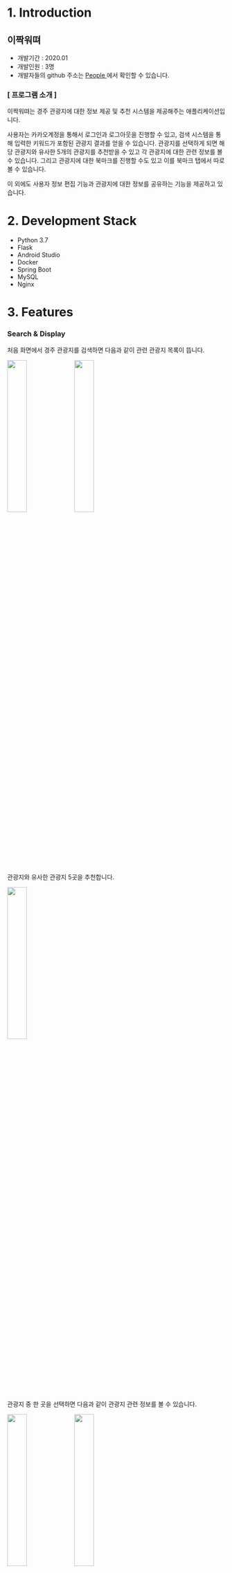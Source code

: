 # 1. Introduction
## 이짝워뗘

- 개발기간 : 2020.01
- 개발인원 : 3명
- 개발자들의 github 주소는  [ People ](#-8.-People-) 에서 확인할 수 있습니다.

### **[ 프로그램 소개 ]**

이짝워뗘는 경주 관광지에 대한 정보 제공 및 추천 시스템을 제공해주는 애플리케이션입니다. 

사용자는 카카오계정을 통해서 로그인과 로그아웃을 진행할 수 있고, 검색 시스템을 통해 입력한 키워드가 포함된 관광지 결과를 얻을 수 있습니다. 관광지를 선택하게 되면 해당 관광지와 유사한 5개의 관광지를 추천받을 수 있고 각 관광지에 대한 관련 정보를 볼 수 있습니다. 그리고 관광지에 대한 북마크를 진행할 수도 있고 이를 북마크 탭에서 따로 볼 수 있습니다. 

이 외에도 사용자 정보 편집 기능과 관광지에 대한 정보를 공유하는 기능을 제공하고 있습니다.


# 2. Development Stack
- Python 3.7
- Flask
- Android Studio
- Docker
- Spring Boot
- MySQL
- Nginx


# 3. Features
### Search & Display

처음 화면에서 경주 관광지를 검색하면 다음과 같이 관련 관광지 목록이 뜹니다.
<p float="left">
    <img src="https://user-images.githubusercontent.com/53392870/112745585-831d8f00-8fe4-11eb-98e1-1e53d4360530.png" width="30%">
    <img src="https://user-images.githubusercontent.com/53392870/112745590-8fa1e780-8fe4-11eb-8dcd-e2d47daea7fb.png" width="30%">
</p>

관광지와 유사한 관광지 5곳을 추천합니다.

<img src="https://user-images.githubusercontent.com/53392870/112745597-9a5c7c80-8fe4-11eb-8c70-395648cbe3f7.png" width="30%">

관광지 중 한 곳을 선택하면 다음과 같이 관광지 관련 정보를 볼 수 있습니다.
<p float="left">
    <img src="https://user-images.githubusercontent.com/53392870/112745601-a21c2100-8fe4-11eb-9e76-2006c4f0cd54.png" width="30%">
    <img src="https://user-images.githubusercontent.com/53392870/112745603-a9432f00-8fe4-11eb-8359-c1ba94c9cc2b.png" width="30%">
</p>

관광지 페이지에서 공유 버튼을 클릭하면 다음과 같이 공유할 수 있고, 공유 화면은 앱 내의 관광지 정보를 그대로 담은 웹 페이지입니다.
<p float="left">
    <img src="https://user-images.githubusercontent.com/53392870/112745610-b19b6a00-8fe4-11eb-9705-f128148057f8.png" width="30%">
    <img src="https://user-images.githubusercontent.com/53392870/112746538-58363980-8fea-11eb-8377-e389ba22e462.png" width="30%">
</p>

### Bookmark

관광지 페이지에서 북마크 등록 및 해제를 할 수 있습니다.
<p float="left">
    <img src="https://user-images.githubusercontent.com/53392870/112745613-b95b0e80-8fe4-11eb-8ec5-8620047a7c3a.png" width="30%">
    <img src="https://user-images.githubusercontent.com/53392870/112746617-ddb9e980-8fea-11eb-8156-1a193580a37f.png" width="30%">
</p>

북마크를 등록하게 되면 북마크 탭에서 북마크 등록 현황을 확인할 수 있습니다. 북마크를 2초 이상 꾹 누르면 북마크 탭에서도 북마크를 해제할 수 있습니다.
<p float="left">
    <img src="https://user-images.githubusercontent.com/53392870/112745617-c1b34980-8fe4-11eb-846d-06fc60e6f625.png" width="30%">
    <img src="https://user-images.githubusercontent.com/53392870/112745631-e27b9f00-8fe4-11eb-88ea-758c7edfc91c.png" width="30%">
</p>

### MyPage
마이 페이지 탭을 클릭하면 내 정보를 볼 수 있습니다. My 편집을 클릭하면 나이, 주소, 성별을 수정할 수 있습니다.
<p float="left">
    <img src="https://user-images.githubusercontent.com/53392870/112745642-f7583280-8fe4-11eb-93ef-769249f100f1.png" width="20%">
    <img src="https://user-images.githubusercontent.com/53392870/112745644-f9ba8c80-8fe4-11eb-8dd9-0f6cb6d4df3c.png" width="20%">
</p>

# 4. Recommendation System
경주 관광지 추천 시스템은 사용자가 하나의 관광지명을 입력하면 이와 유사한 5개의 경주 관광지들을 추천해주는 추천 시스템입니다. 

## [ 추천 시스템 서버 ]

추천 시스템 서버는 Flask로 개발하였고, 앱 서버로 관광지 추천 요청이 들어오면 앱 서버가 추천 시스템 서버에 요청하도록 구현하였습니다.
* 경주 관광지 추천 시스템 : https://github.com/Na-Jinji/ai-server

<br>

## [ 추천 시스템 로직 ]
각각 경주 관광지의 특징들을 명사(noun), 대명사(pronoun), 동사(verb)로 표현한 특징 리스트를 생성하여 data.csv 파일로 저장하였습니다. 
추천 시스템을 생성할 때 csv 파일에서 '카테고리(category)', '관광지명(title)', '특징 리스트(tag)'를 추출합니다.
관광지마다 해당 카테고리와 특징 리스트를 하나의 text 문장으로 합친 뒤에 **Scikit-Learn의 CountVectorizer**를 통하여 문장 간 유사도를 구합니다. 
*CountVectorizer*는 문서 목록에서 각 문서의 feature (문장의 특징) 노출수를 가중치로 설정한 BOW(Bag Of Words) 벡터를 생성하는 API입니다.
*CountVectorizer의 fit_tranform*을 호출하여 각 관광지의 문장에서 노출되는 feature 수를 합한 DTM(Document Term Matrix)를 생성합니다. 여기서 경주 관광지들의 DTM은 shape가 (330, 878)입니다. 이 DTM을 이용하여 코사인 유사도(cosine similarity)를 구하면 get_recommendations이 호출될 때마다 코사인 유사도 중 해당 관광지명 인덱스에 해당하는 값에서 추천 개수만큼 뽑아냅니다. 이때 본인 관광지는 제외됩니다. 

```python
    class Model:
        def __init__(self, tokenizer=None):
            gyeongju_data = pd.read_csv('model/data.csv')
            self.metaData = gyeongju_data[['category', 'title', 'tag']].drop_duplicates()
            self.metaData['soup'] = self.metaData.apply(create_soup, axis=1)

            # 이름:index - 예) 로라커피:0, 이스트앵글:1
            self.indices = pd.Series(self.metaData.index, index=self.metaData['title']).drop_duplicates()

            # BOW 인코딩
            if tokenizer:
                count = CountVectorizer(analyzer='word', tokenizer=tokenizer.morphs)
            else:
                count = CountVectorizer(analyzer='word')
            count_matrix = count.fit_transform(self.metaData['soup'])

            # 코사인 유사도 구하기
            self.cosine_sim2 = cosine_similarity(count_matrix, count_matrix)

            # index 초기화
            self.metaData = self.metaData.reset_index()
            self.indices = pd.Series(self.metaData.index, index=self.metaData['title'])
```
<br>

### get_recommendations의 기본 로직은 이렇습니다.
1. 관광지명이 들어오면 관광지 이름을 가지고 있는 index를 뽑아냅니다. 
2. 코사인 유사도 중 관광지 이름에 해당하는 리스트인 sim_scores를 추출합니다. 
3. sim_scores를 내림차순으로 정렬합니다.
4. sim_scores에서 본인을 제외한 상위 5개를 뽑아낸 뒤 해당 score의 관광지명들을 리턴합니다. 

```python
   # 5개의 추천리스트 가져오기
    def get_recommendations(self, title):
        title = self.set_exact_title(title)
        if len(title) <= 0 or title == '':
            return []

        idx = self.indices[title]
        sim_scores = list(enumerate(self.cosine_sim2[idx]))  # 유사도 측정
        sim_scores = sorted(sim_scores, key=lambda x: x[1], reverse=True)  # 내림차순

        sim_scores = sim_scores[1:6]  # 5개
        attraction_indices = [i[0] for i in sim_scores]     # 장소 index
        scores = [i[1] for i in sim_scores]     # 유사도

        # debug
        for i in scores:
            print(i)

        result_data = self.metaData[['title', 'tag']].iloc[attraction_indices]
        result_data['scores'] = np.array(scores)
        return result_data['title'].values.tolist()
```
<br>

# 5. Server
애플리케이션 서버는 Spring Boot로 개발하였고, MySQL을 사용하였습니다. AWS EC2, RDS, S3를 이욯하고 있으며, Docker로 서버를 배포하였습니다. 이미지의 경우 s3에 저장해서 외부 접근을 허용하였습니다.

서버 구조는 아래의 [[ 애플리케이션 서버 구조 ]](#-애플리케이션-서버-구조-)와 같고 애플리케이션 서버에서 처리하는 주된 기능은 다음과 같습니다. 

추천 시스템 서버은 [[ 추천 시스템 서버 ]](#-추천-시스템-서버-)를 참고하세요.

* 애플리케이션 서버: https://github.com/nayoon-kim/ohmymoney-server

[ 사용자 ]
- 사용자 회원가입 및 로그인
- 사용자 정보 업데이트

[ 관광지 ]
- 추천 관광지 목록 요청
- 관광지 목록 가져오기 및 관광지 정보 표시

[ 북마크 ]
- 북마크 저장 및 삭제

## [ 애플리케이션 서버 구조 ]

<img src="https://user-images.githubusercontent.com/53392870/112744796-10111a00-8fde-11eb-8df3-4565910be6ba.png">

# 6. Source
* 경주 관광지의 이미지들은 구글 썸네일 이미지로부터 수집하였습니다.
* 경주 관광지의 카테고리(카페,명소,음식), 관광지명, 주소, 위치 정보(위도,경도), 전화번호, 홈페이지주소, 상세정보는 경주시청에서 운영하는 경주문화관광 웹사이트에서 수집하였습니다. 
>  경주문화관광 : https://www.gyeongju.go.kr/tour/index.do
<br><br>

# 7. Youtube


# 8. People
- 김나윤: https://github.com/nayoon-kim
- 김진희: https://github.com/jinhee19
- 설지우: https://github.com/jeewoo1025
